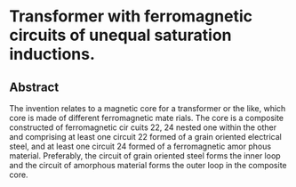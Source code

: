 # Transformer with ferromagnetic circuits of unequal saturation inductions.

## Abstract
The invention relates to a magnetic core for a transformer or the like, which core is made of different ferromagnetic mate rials. The core is a composite constructed of ferromagnetic cir cuits 22, 24 nested one within the other and comprising at least one circuit 22 formed of a grain oriented electrical steel, and at least one circuit 24 formed of a ferromagnetic amor phous material. Preferably, the circuit of grain oriented steel forms the inner loop and the circuit of amorphous material forms the outer loop in the composite core.